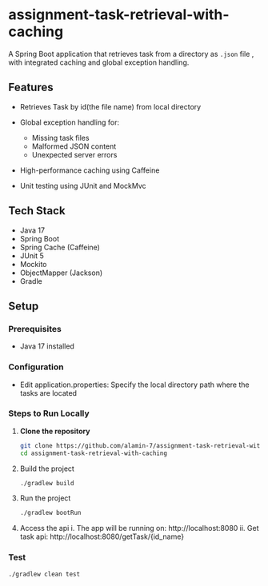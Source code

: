 # assignment-task-retrieval-with-caching

A Spring Boot application that retrieves task from a directory as `.json` file , with integrated caching and global exception handling.

## Features

- Retrieves Task by id(the file name) from local directory
- Global exception handling for:
  - Missing task files
  - Malformed JSON content
  - Unexpected server errors
 
- High-performance caching using Caffeine
- Unit testing using JUnit and MockMvc
 

## Tech Stack

- Java 17
- Spring Boot
- Spring Cache (Caffeine)
- JUnit 5
- Mockito
- ObjectMapper (Jackson)
- Gradle 

## Setup

### Prerequisites
- Java 17 installed

### Configuration
- Edit application.properties: Specify the local directory path where the tasks are located

### Steps to Run Locally

1. **Clone the repository**
   ```bash
   git clone https://github.com/alamin-7/assignment-task-retrieval-with-caching.git
   cd assignment-task-retrieval-with-caching

2. Build the project
   ```bash
   ./gradlew build

3. Run the project
   ```bash
   ./gradlew bootRun
4. Access the api
   i. The app will be running on: http://localhost:8080
   ii. Get task api: http://localhost:8080/getTask/{id_name}

### Test
```bash
./gradlew clean test

   

   

      
  

